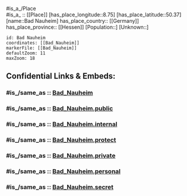 ﻿---
confidential: public
isDeleted: false
location:
- 50.37
- 8.75
mapmarker: city
mapzoom:
- 7
- 12
SpocWebEntityId: 28966
tags:
- geo/City
type: City
---

#is_a_/Place  
#is_a_ :: [[Place]] 
[has_place_longitude::8.75] 
[has_place_latitude::50.37] 
[name::Bad Nauheim] 
has_place_country:: [[Germany]]  
has_place_province:: [[Hessen]] 
[Population::] 
[Unknown::] 


```leaflet
id: Bad Nauheim
coordinates: [[Bad_Nauheim]] 
markerFile: [[Bad_Nauheim]] 
defaultZoom: 11 
maxZoom: 18
```


## Confidential Links & Embeds: 

### #is_/same_as :: [Bad_Nauheim](/_Standards/Earth/Continent/Europe/Europe~Central/Germany/Germany~West/Hessen/counties~Hessen/Wetteraukreis/cities~Wetteraukreis/Bad_Nauheim.md) 

### #is_/same_as :: [Bad_Nauheim.public](/_public/Earth/Continent/Europe/Europe~Central/Germany/Germany~West/Hessen/counties~Hessen/Wetteraukreis/cities~Wetteraukreis/Bad_Nauheim.public.md) 

### #is_/same_as :: [Bad_Nauheim.internal](/_internal/Earth/Continent/Europe/Europe~Central/Germany/Germany~West/Hessen/counties~Hessen/Wetteraukreis/cities~Wetteraukreis/Bad_Nauheim.internal.md) 

### #is_/same_as :: [Bad_Nauheim.protect](/_protect/Earth/Continent/Europe/Europe~Central/Germany/Germany~West/Hessen/counties~Hessen/Wetteraukreis/cities~Wetteraukreis/Bad_Nauheim.protect.md) 

### #is_/same_as :: [Bad_Nauheim.private](/_private/Earth/Continent/Europe/Europe~Central/Germany/Germany~West/Hessen/counties~Hessen/Wetteraukreis/cities~Wetteraukreis/Bad_Nauheim.private.md) 

### #is_/same_as :: [Bad_Nauheim.personal](/_personal/Earth/Continent/Europe/Europe~Central/Germany/Germany~West/Hessen/counties~Hessen/Wetteraukreis/cities~Wetteraukreis/Bad_Nauheim.personal.md) 

### #is_/same_as :: [Bad_Nauheim.secret](/_secret/Earth/Continent/Europe/Europe~Central/Germany/Germany~West/Hessen/counties~Hessen/Wetteraukreis/cities~Wetteraukreis/Bad_Nauheim.secret.md)


